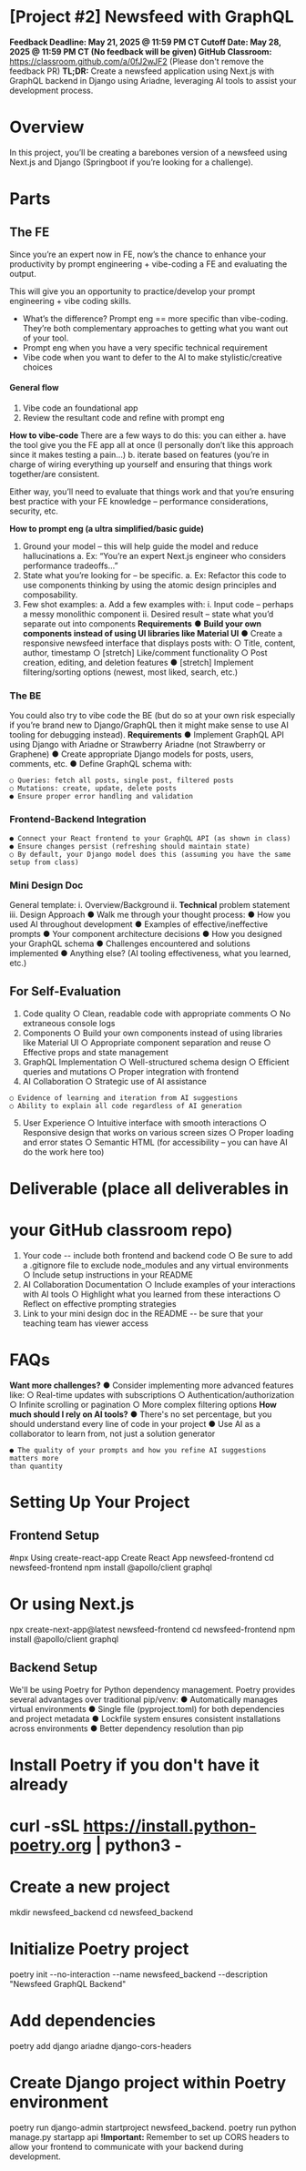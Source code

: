 # [Project #2] Newsfeed with GraphQL

**Feedback Deadline: May 21, 2025 @ 11:59 PM CT
Cutoff Date: May 28, 2025 @ 11:59 PM CT (No feedback will be given)
GitHub Classroom:** https://classroom.github.com/a/0fJ2wJF2 (Please don't remove
the feedback PR)
**TL;DR:** Create a newsfeed application using Next.js with GraphQL backend in Django
using Ariadne, leveraging AI tools to assist your development process.

# Overview

In this project, you’ll be creating a barebones version of a newsfeed using Next.js and
Django (Springboot if you’re looking for a challenge).

# Parts

## The FE

Since you’re an expert now in FE, now’s the chance to enhance your productivity by
prompt engineering + vibe-coding a FE and evaluating the output.

This will give you an opportunity to practice/develop your prompt engineering + vibe
coding skills.

- What’s the difference? Prompt eng == more specific than vibe-coding. They’re
    both complementary approaches to getting what you want out of your tool.
- Prompt eng when you have a very specific technical requirement
- Vibe code when you want to defer to the AI to make stylistic/creative choices

#### General flow

1. Vibe code an foundational app
2. Review the resultant code and refine with prompt eng


**How to vibe-code**
There are a few ways to do this: you can either
a. have the tool give you the FE app all at once (I personally don’t like this
approach since it makes testing a pain...)
b. iterate based on features (you’re in charge of wiring everything up yourself and
ensuring that things work together/are consistent.

Either way, you’ll need to evaluate that things work and that you’re ensuring best
practice with your FE knowledge – performance considerations, security, etc.

**How to prompt eng (a ultra simplified/basic guide)**

1. Ground your model – this will help guide the model and reduce hallucinations
    a. Ex: “You’re an expert Next.js engineer who considers performance
       tradeoffs...”
2. State what you’re looking for – be specific.
    a. Ex: Refactor this code to use components thinking by using the atomic
       design principles and composability.
3. Few shot examples:
    a. Add a few examples with:
       i. Input code – perhaps a messy monolithic component
ii. Desired result – state what you’d separate out into components
**Requirements**
● **Build your own components instead of using UI libraries like Material UI**
● Create a responsive newsfeed interface that displays posts with:
○ Title, content, author, timestamp
○ [stretch] Like/comment functionality
○ Post creation, editing, and deletion features
● [stretch] Implement filtering/sorting options (newest, most liked, search, etc.)

### The BE

You could also try to vibe code the BE (but do so at your own risk especially if you’re
brand new to Django/GraphQL then it might make sense to use AI tooling for
debugging instead).
**Requirements**
● Implement GraphQL API using Django with Ariadne or Strawberry Ariadne
(not Strawberry or Graphene)
● Create appropriate Django models for posts, users, comments, etc.
● Define GraphQL schema with:


```
○ Queries: fetch all posts, single post, filtered posts
○ Mutations: create, update, delete posts
● Ensure proper error handling and validation
```
### Frontend-Backend Integration

```
● Connect your React frontend to your GraphQL API (as shown in class)
● Ensure changes persist (refreshing should maintain state)
○ By default, your Django model does this (assuming you have the same
setup from class)
```
### Mini Design Doc

General template:
i. Overview/Background ii. **Technical** problem statement iii. Design Approach
● Walk me through your thought process:
● How you used AI throughout development
● Examples of effective/ineffective prompts
● Your component architecture decisions
● How you designed your GraphQL schema
● Challenges encountered and solutions implemented
● Anything else? (AI tooling effectiveness, what you learned, etc.)

## For Self-Evaluation

1. Code quality
    ○ Clean, readable code with appropriate comments
    ○ No extraneous console logs
2. Components
    ○ Build your own components instead of using libraries like Material UI
    ○ Appropriate component separation and reuse
    ○ Effective props and state management
3. GraphQL Implementation
    ○ Well-structured schema design
    ○ Efficient queries and mutations
    ○ Proper integration with frontend
4. AI Collaboration
    ○ Strategic use of AI assistance


```
○ Evidence of learning and iteration from AI suggestions
○ Ability to explain all code regardless of AI generation
```
5. User Experience
    ○ Intuitive interface with smooth interactions
    ○ Responsive design that works on various screen sizes
    ○ Proper loading and error states
    ○ Semantic HTML (for accessibility – you can have AI do the work here too)

# Deliverable (place all deliverables in

# your GitHub classroom repo)

1. Your code -- include both frontend and backend code
    ○ Be sure to add a .gitignore file to exclude node_modules and any virtual
       environments
    ○ Include setup instructions in your README
2. AI Collaboration Documentation
    ○ Include examples of your interactions with AI tools
    ○ Highlight what you learned from these interactions
    ○ Reflect on effective prompting strategies
3. Link to your mini design doc in the README -- be sure that your teaching
    team has viewer access

# FAQs

**Want more challenges?**
● Consider implementing more advanced features like:
○ Real-time updates with subscriptions
○ Authentication/authorization
○ Infinite scrolling or pagination
○ More complex filtering options
**How much should I rely on AI tools?**
● There's no set percentage, but you should understand every line of code in
your project
● Use AI as a collaborator to learn from, not just a solution generator


```
● The quality of your prompts and how you refine AI suggestions matters more
than quantity
```
# Setting Up Your Project

## Frontend Setup

#npx Using create-react-app Create React App newsfeed-frontend
cd newsfeed-frontend
npm install @apollo/client graphql

# Or using Next.js
npx create-next-app@latest newsfeed-frontend
cd newsfeed-frontend
npm install @apollo/client graphql

## Backend Setup

We'll be using Poetry for Python dependency management. Poetry provides several
advantages over traditional pip/venv:
● Automatically manages virtual environments
● Single file (pyproject.toml) for both dependencies and project metadata
● Lockfile system ensures consistent installations across environments
● Better dependency resolution than pip
# Install Poetry if you don't have it already
# curl -sSL https://install.python-poetry.org | python3 -
# Create a new project
mkdir newsfeed_backend
cd newsfeed_backend
# Initialize Poetry project
poetry init --no-interaction --name newsfeed_backend --description
"Newsfeed GraphQL Backend"
# Add dependencies
poetry add django ariadne django-cors-headers


# Create Django project within Poetry environment
poetry run django-admin startproject newsfeed_backend.
poetry run python manage.py startapp api
**!Important:** Remember to set up CORS headers to allow your frontend to
communicate with your backend during development.


